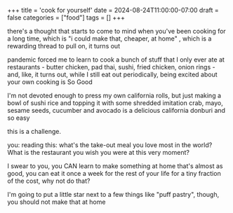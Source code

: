 +++
title = 'cook for yourself'
date = 2024-08-24T11:00:00-07:00
draft = false
categories = ["food"]
tags = []
+++

there's a thought that starts to come to mind when  you've been cooking for a long time, which is "i could make that, cheaper, at home" , which is a rewarding thread to pull on, it turns out

pandemic forced me to learn to cook a bunch of stuff that I only ever ate at restaurants - butter chicken, pad thai, sushi, fried chicken, onion rings - and, like, it turns out, while I still eat out periodically, being excited about your own cooking is So Good

I'm not devoted enough to press my own california rolls, but just making a bowl of sushi rice and topping it with some shredded imitation crab, mayo, sesame seeds, cucumber and avocado is a delicious california donburi and so easy

this is a challenge.

you: reading this: what's the take-out meal you love most in the world? What is the restaurant you wish you were at this very moment?

I swear to you, you CAN learn to make something at home that's almost as good, you can eat it once a week for the rest of your life for a tiny fraction of the cost, why not do that?

I'm going to put a little star next to a few things like "puff pastry", though, you should not make that at home